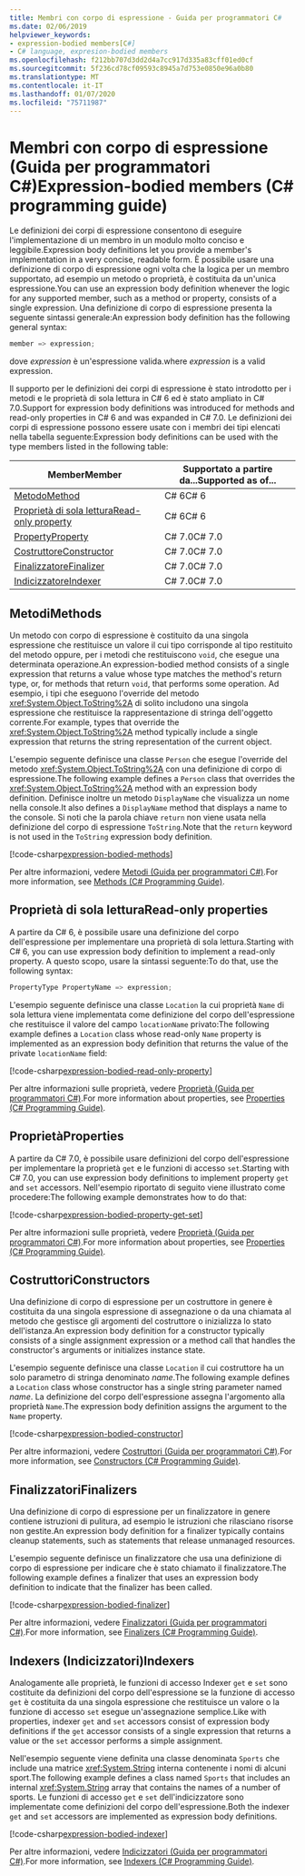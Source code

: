```yaml
---
title: Membri con corpo di espressione - Guida per programmatori C#
ms.date: 02/06/2019
helpviewer_keywords:
- expression-bodied members[C#]
- C# language, expresion-bodied members
ms.openlocfilehash: f212bb707d3dd2d4a7cc917d335a83cff01ed0cf
ms.sourcegitcommit: 5f236cd78cf09593c8945a7d753e0850e96a0b80
ms.translationtype: MT
ms.contentlocale: it-IT
ms.lasthandoff: 01/07/2020
ms.locfileid: "75711987"
---
```

# <a name="expression-bodied-members-c-programming-guide"></a><span data-ttu-id="64081-102">Membri con corpo di espressione (Guida per programmatori C#)</span><span class="sxs-lookup"><span data-stu-id="64081-102">Expression-bodied members (C# programming guide)</span></span>

<span data-ttu-id="64081-103">Le definizioni dei corpi di espressione consentono di eseguire l'implementazione di un membro in un modulo molto conciso e leggibile.</span><span class="sxs-lookup"><span data-stu-id="64081-103">Expression body definitions let you provide a member's implementation in a very concise, readable form.</span></span> <span data-ttu-id="64081-104">È possibile usare una definizione di corpo di espressione ogni volta che la logica per un membro supportato, ad esempio un metodo o proprietà, è costituita da un'unica espressione.</span><span class="sxs-lookup"><span data-stu-id="64081-104">You can use an expression body definition whenever the logic for any supported member, such as a method or property, consists of a single expression.</span></span> <span data-ttu-id="64081-105">Una definizione di corpo di espressione presenta la seguente sintassi generale:</span><span class="sxs-lookup"><span data-stu-id="64081-105">An expression body definition has the following general syntax:</span></span>

```csharp
member => expression;
```

<span data-ttu-id="64081-106">dove *expression* è un'espressione valida.</span><span class="sxs-lookup"><span data-stu-id="64081-106">where *expression* is a valid expression.</span></span>

<span data-ttu-id="64081-107">Il supporto per le definizioni dei corpi di espressione è stato introdotto per i metodi e le proprietà di sola lettura in C# 6 ed è stato ampliato in C# 7.0.</span><span class="sxs-lookup"><span data-stu-id="64081-107">Support for expression body definitions was introduced for methods and read-only properties in C# 6 and was expanded in C# 7.0.</span></span> <span data-ttu-id="64081-108">Le definizioni dei corpi di espressione possono essere usate con i membri dei tipi elencati nella tabella seguente:</span><span class="sxs-lookup"><span data-stu-id="64081-108">Expression body definitions can be used with the type members listed in the following table:</span></span>

|<span data-ttu-id="64081-109">Member</span><span class="sxs-lookup"><span data-stu-id="64081-109">Member</span></span>  |<span data-ttu-id="64081-110">Supportato a partire da...</span><span class="sxs-lookup"><span data-stu-id="64081-110">Supported as of...</span></span> |
|---------|---------|
|[<span data-ttu-id="64081-111">Metodo</span><span class="sxs-lookup"><span data-stu-id="64081-111">Method</span></span>](#methods)  |<span data-ttu-id="64081-112">C# 6</span><span class="sxs-lookup"><span data-stu-id="64081-112">C# 6</span></span> |
|[<span data-ttu-id="64081-113">Proprietà di sola lettura</span><span class="sxs-lookup"><span data-stu-id="64081-113">Read-only property</span></span>](#read-only-properties)   |<span data-ttu-id="64081-114">C# 6</span><span class="sxs-lookup"><span data-stu-id="64081-114">C# 6</span></span>  |
|[<span data-ttu-id="64081-115">Property</span><span class="sxs-lookup"><span data-stu-id="64081-115">Property</span></span>](#properties)  |<span data-ttu-id="64081-116">C# 7.0</span><span class="sxs-lookup"><span data-stu-id="64081-116">C# 7.0</span></span> |
|[<span data-ttu-id="64081-117">Costruttore</span><span class="sxs-lookup"><span data-stu-id="64081-117">Constructor</span></span>](#constructors)   |<span data-ttu-id="64081-118">C# 7.0</span><span class="sxs-lookup"><span data-stu-id="64081-118">C# 7.0</span></span> |
|[<span data-ttu-id="64081-119">Finalizzatore</span><span class="sxs-lookup"><span data-stu-id="64081-119">Finalizer</span></span>](#finalizers)     |<span data-ttu-id="64081-120">C# 7.0</span><span class="sxs-lookup"><span data-stu-id="64081-120">C# 7.0</span></span> |
|[<span data-ttu-id="64081-121">Indicizzatore</span><span class="sxs-lookup"><span data-stu-id="64081-121">Indexer</span></span>](#indexers)       |<span data-ttu-id="64081-122">C# 7.0</span><span class="sxs-lookup"><span data-stu-id="64081-122">C# 7.0</span></span> |

## <a name="methods"></a><span data-ttu-id="64081-123">Metodi</span><span class="sxs-lookup"><span data-stu-id="64081-123">Methods</span></span>

<span data-ttu-id="64081-124">Un metodo con corpo di espressione è costituito da una singola espressione che restituisce un valore il cui tipo corrisponde al tipo restituito del metodo oppure, per i metodi che restituiscono `void`, che esegue una determinata operazione.</span><span class="sxs-lookup"><span data-stu-id="64081-124">An expression-bodied method consists of a single expression that returns a value whose type matches the method's return type, or, for methods that return `void`, that performs some operation.</span></span> <span data-ttu-id="64081-125">Ad esempio, i tipi che eseguono l'override del metodo <xref:System.Object.ToString%2A> di solito includono una singola espressione che restituisce la rappresentazione di stringa dell'oggetto corrente.</span><span class="sxs-lookup"><span data-stu-id="64081-125">For example, types that override the <xref:System.Object.ToString%2A> method typically include a single expression that returns the string representation of the current object.</span></span>

<span data-ttu-id="64081-126">L'esempio seguente definisce una classe `Person` che esegue l'override del metodo <xref:System.Object.ToString%2A> con una definizione di corpo di espressione.</span><span class="sxs-lookup"><span data-stu-id="64081-126">The following example defines a `Person` class that overrides the <xref:System.Object.ToString%2A> method with an expression body definition.</span></span> <span data-ttu-id="64081-127">Definisce inoltre un metodo `DisplayName` che visualizza un nome nella console.</span><span class="sxs-lookup"><span data-stu-id="64081-127">It also defines a `DisplayName` method that displays a name to the console.</span></span> <span data-ttu-id="64081-128">Si noti che la parola chiave `return` non viene usata nella definizione del corpo di espressione `ToString`.</span><span class="sxs-lookup"><span data-stu-id="64081-128">Note that the `return` keyword is not used in the `ToString` expression body definition.</span></span>

[!code-csharp[expression-bodied-methods](../../../../samples/snippets/csharp/programming-guide/classes-and-structs/expr-bodied-methods.cs)]  

<span data-ttu-id="64081-129">Per altre informazioni, vedere [Metodi (Guida per programmatori C#)](../classes-and-structs/methods.md).</span><span class="sxs-lookup"><span data-stu-id="64081-129">For more information, see [Methods (C# Programming Guide)](../classes-and-structs/methods.md).</span></span>

## <a name="read-only-properties"></a><span data-ttu-id="64081-130">Proprietà di sola lettura</span><span class="sxs-lookup"><span data-stu-id="64081-130">Read-only properties</span></span>

<span data-ttu-id="64081-131">A partire da C# 6, è possibile usare una definizione del corpo dell'espressione per implementare una proprietà di sola lettura.</span><span class="sxs-lookup"><span data-stu-id="64081-131">Starting with C# 6, you can use expression body definition to implement a read-only property.</span></span> <span data-ttu-id="64081-132">A questo scopo, usare la sintassi seguente:</span><span class="sxs-lookup"><span data-stu-id="64081-132">To do that, use the following syntax:</span></span>

```csharp
PropertyType PropertyName => expression;
```

<span data-ttu-id="64081-133">L'esempio seguente definisce una classe `Location` la cui proprietà `Name` di sola lettura viene implementata come definizione del corpo dell'espressione che restituisce il valore del campo `locationName` privato:</span><span class="sxs-lookup"><span data-stu-id="64081-133">The following example defines a `Location` class whose read-only `Name` property is implemented as an expression body definition that returns the value of the private `locationName` field:</span></span>

[!code-csharp[expression-bodied-read-only-property](../../../../samples/snippets/csharp/programming-guide/classes-and-structs/expr-bodied-readonly.cs#1)]  

<span data-ttu-id="64081-134">Per altre informazioni sulle proprietà, vedere [Proprietà (Guida per programmatori C#)](../classes-and-structs/properties.md).</span><span class="sxs-lookup"><span data-stu-id="64081-134">For more information about properties, see [Properties (C# Programming Guide)](../classes-and-structs/properties.md).</span></span>

## <a name="properties"></a><span data-ttu-id="64081-135">Proprietà</span><span class="sxs-lookup"><span data-stu-id="64081-135">Properties</span></span>

<span data-ttu-id="64081-136">A partire da C# 7.0, è possibile usare definizioni del corpo dell'espressione per implementare la proprietà `get` e le funzioni di accesso `set`.</span><span class="sxs-lookup"><span data-stu-id="64081-136">Starting with C# 7.0, you can use expression body definitions to implement property `get` and `set` accessors.</span></span> <span data-ttu-id="64081-137">Nell'esempio riportato di seguito viene illustrato come procedere:</span><span class="sxs-lookup"><span data-stu-id="64081-137">The following example demonstrates how to do that:</span></span>

[!code-csharp[expression-bodied-property-get-set](../../../../samples/snippets/csharp/programming-guide/classes-and-structs/expr-bodied-ctor.cs#1)]

<span data-ttu-id="64081-138">Per altre informazioni sulle proprietà, vedere [Proprietà (Guida per programmatori C#)](../classes-and-structs/properties.md).</span><span class="sxs-lookup"><span data-stu-id="64081-138">For more information about properties, see [Properties (C# Programming Guide)](../classes-and-structs/properties.md).</span></span>

## <a name="constructors"></a><span data-ttu-id="64081-139">Costruttori</span><span class="sxs-lookup"><span data-stu-id="64081-139">Constructors</span></span>

<span data-ttu-id="64081-140">Una definizione di corpo di espressione per un costruttore in genere è costituita da una singola espressione di assegnazione o da una chiamata al metodo che gestisce gli argomenti del costruttore o inizializza lo stato dell'istanza.</span><span class="sxs-lookup"><span data-stu-id="64081-140">An expression body definition for a constructor typically consists of a single assignment expression or a method call that handles the constructor's arguments or initializes instance state.</span></span>

<span data-ttu-id="64081-141">L'esempio seguente definisce una classe `Location` il cui costruttore ha un solo parametro di stringa denominato *name*.</span><span class="sxs-lookup"><span data-stu-id="64081-141">The following example defines a `Location` class whose constructor has a single string parameter named *name*.</span></span> <span data-ttu-id="64081-142">La definizione del corpo dell'espressione assegna l'argomento alla proprietà `Name`.</span><span class="sxs-lookup"><span data-stu-id="64081-142">The expression body definition assigns the argument to the `Name` property.</span></span>

[!code-csharp[expression-bodied-constructor](../../../../samples/snippets/csharp/programming-guide/classes-and-structs/expr-bodied-ctor.cs#1)]  

<span data-ttu-id="64081-143">Per altre informazioni, vedere [Costruttori (Guida per programmatori C#)](../classes-and-structs/constructors.md).</span><span class="sxs-lookup"><span data-stu-id="64081-143">For more information, see [Constructors (C# Programming Guide)](../classes-and-structs/constructors.md).</span></span>

## <a name="finalizers"></a><span data-ttu-id="64081-144">Finalizzatori</span><span class="sxs-lookup"><span data-stu-id="64081-144">Finalizers</span></span>

<span data-ttu-id="64081-145">Una definizione di corpo di espressione per un finalizzatore in genere contiene istruzioni di pulitura, ad esempio le istruzioni che rilasciano risorse non gestite.</span><span class="sxs-lookup"><span data-stu-id="64081-145">An expression body definition for a finalizer typically contains cleanup statements, such as statements that release unmanaged resources.</span></span>

<span data-ttu-id="64081-146">L'esempio seguente definisce un finalizzatore che usa una definizione di corpo di espressione per indicare che è stato chiamato il finalizzatore.</span><span class="sxs-lookup"><span data-stu-id="64081-146">The following example defines a finalizer that uses an expression body definition to indicate that the finalizer has been called.</span></span>

[!code-csharp[expression-bodied-finalizer](../../../../samples/snippets/csharp/programming-guide/classes-and-structs/expr-bodied-destructor.cs#1)]  

<span data-ttu-id="64081-147">Per altre informazioni, vedere [Finalizzatori (Guida per programmatori C#)](../classes-and-structs/destructors.md).</span><span class="sxs-lookup"><span data-stu-id="64081-147">For more information, see [Finalizers (C# Programming Guide)](../classes-and-structs/destructors.md).</span></span>

## <a name="indexers"></a><span data-ttu-id="64081-148">Indexers (Indicizzatori)</span><span class="sxs-lookup"><span data-stu-id="64081-148">Indexers</span></span>

<span data-ttu-id="64081-149">Analogamente alle proprietà, le funzioni di accesso Indexer `get` e `set` sono costituite da definizioni del corpo dell'espressione se la funzione di accesso `get` è costituita da una singola espressione che restituisce un valore o la funzione di accesso `set` esegue un'assegnazione semplice.</span><span class="sxs-lookup"><span data-stu-id="64081-149">Like with properties, indexer `get` and `set` accessors consist of expression body definitions if the `get` accessor consists of a single expression that returns a value or the `set` accessor performs a simple assignment.</span></span>

<span data-ttu-id="64081-150">Nell'esempio seguente viene definita una classe denominata `Sports` che include una matrice <xref:System.String> interna contenente i nomi di alcuni sport.</span><span class="sxs-lookup"><span data-stu-id="64081-150">The following example defines a class named `Sports` that includes an internal <xref:System.String> array that contains the names of a number of sports.</span></span> <span data-ttu-id="64081-151">Le funzioni di accesso `get` e `set` dell'indicizzatore sono implementate come definizioni del corpo dell'espressione.</span><span class="sxs-lookup"><span data-stu-id="64081-151">Both the indexer `get` and `set` accessors are implemented as expression body definitions.</span></span>

[!code-csharp[expression-bodied-indexer](../../../../samples/snippets/csharp/programming-guide/classes-and-structs/expr-bodied-indexers.cs#1)]

<span data-ttu-id="64081-152">Per altre informazioni, vedere [Indicizzatori (Guida per programmatori C#)](../indexers/index.md).</span><span class="sxs-lookup"><span data-stu-id="64081-152">For more information, see [Indexers (C# Programming Guide)](../indexers/index.md).</span></span>
